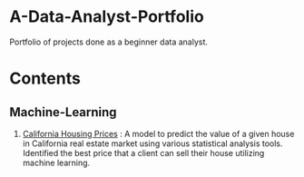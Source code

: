 # A-Data-Analyst-Portfolio
Portfolio of projects done as a beginner data analyst.

# Contents
## Machine-Learning
1. [California Housing Prices](https://github.com/gitDutt/A-Data-Analyst-Portfolio/blob/main/California%20Housing%20Prices.ipynb) :  A model to  predict the value of a given house in California real estate market using various statistical analysis tools. Identified the best price that a client can sell their house utilizing machine learning.
